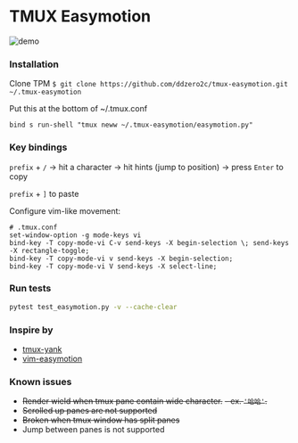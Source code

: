 # TMUX Easymotion

![demo](https://user-images.githubusercontent.com/20437334/109680947-f1bf2680-7bb7-11eb-9990-1deb3d5a5736.gif)

### Installation

Clone TPM
`$ git clone https://github.com/ddzero2c/tmux-easymotion.git ~/.tmux-easymotion`

Put this at the bottom of ~/.tmux.conf

```
bind s run-shell "tmux neww ~/.tmux-easymotion/easymotion.py"
```

### Key bindings
`prefix` + `/` -> hit a character -> hit hints (jump to position) -> press `Enter` to copy

`prefix` + `]` to paste

Configure vim-like movement:
```
# .tmux.conf
set-window-option -g mode-keys vi
bind-key -T copy-mode-vi C-v send-keys -X begin-selection \; send-keys -X rectangle-toggle;
bind-key -T copy-mode-vi v send-keys -X begin-selection;
bind-key -T copy-mode-vi V send-keys -X select-line;
```

### Run tests

```bash
pytest test_easymotion.py -v --cache-clear
```

### Inspire by
- [tmux-yank](https://github.com/tmux-plugins/tmux-yank)
- [vim-easymotion](https://github.com/easymotion/vim-easymotion)

### Known issues
- ~~Render wield when tmux pane contain wide character.~~
    ~~- ex. `'哈哈'`.~~
- ~~Scrolled up panes are not supported~~
- ~~Broken when tmux window has split panes~~
- Jump between panes is not supported
